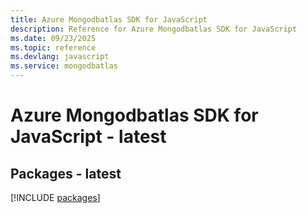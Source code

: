 ```yaml
---
title: Azure Mongodbatlas SDK for JavaScript
description: Reference for Azure Mongodbatlas SDK for JavaScript
ms.date: 09/23/2025
ms.topic: reference
ms.devlang: javascript
ms.service: mongodbatlas
---
```

# Azure Mongodbatlas SDK for JavaScript - latest
## Packages - latest
[!INCLUDE [packages](mongodbatlas-index.md)]